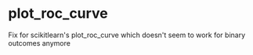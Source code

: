 # plot_roc_curve
Fix for scikitlearn's plot_roc_curve which doesn't seem to work for binary outcomes anymore
